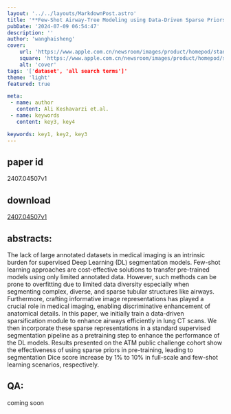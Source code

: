 ```yaml
---
layout: '../../layouts/MarkdownPost.astro'
title: '**Few-Shot Airway-Tree Modeling using Data-Driven Sparse Priors**'
pubDate: '2024-07-09 06:54:47'
description: ''
author: 'wanghaisheng'
cover:
    url: 'https://www.apple.com.cn/newsroom/images/product/homepod/standard/Apple-HomePod-hero-230118_big.jpg.large_2x.jpg'
    square: 'https://www.apple.com.cn/newsroom/images/product/homepod/standard/Apple-HomePod-hero-230118_big.jpg.large_2x.jpg'
    alt: 'cover'
tags: '['dataset', 'all search terms']' 
theme: 'light'
featured: true

meta:
 - name: author
   content: Ali Keshavarzi et.al.
 - name: keywords
   content: key3, key4

keywords: key1, key2, key3
---
```


## paper id
2407.04507v1
## download
[2407.04507v1](http://arxiv.org/abs/2407.04507v1)
## abstracts:
The lack of large annotated datasets in medical imaging is an intrinsic burden for supervised Deep Learning (DL) segmentation models. Few-shot learning approaches are cost-effective solutions to transfer pre-trained models using only limited annotated data. However, such methods can be prone to overfitting due to limited data diversity especially when segmenting complex, diverse, and sparse tubular structures like airways. Furthermore, crafting informative image representations has played a crucial role in medical imaging, enabling discriminative enhancement of anatomical details. In this paper, we initially train a data-driven sparsification module to enhance airways efficiently in lung CT scans. We then incorporate these sparse representations in a standard supervised segmentation pipeline as a pretraining step to enhance the performance of the DL models. Results presented on the ATM public challenge cohort show the effectiveness of using sparse priors in pre-training, leading to segmentation Dice score increase by 1% to 10% in full-scale and few-shot learning scenarios, respectively.
## QA:
coming soon
